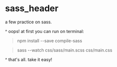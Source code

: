 # sass_header
a few practice on sass. 


^ oops! at first you can run on terminal:

> npm install --save compile-sass

> sass --watch css/sass/main.scss css/main.css 

^ that's all. take it easy!       

